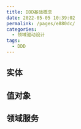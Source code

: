 ```yaml
---
title: DDD基础概念
date: 2022-05-05 10:39:02
permalink: /pages/e880dc/
categories:
  - 领域驱动设计
tags:
  - DDD
---
```



## 实体


## 值对象


## 领域服务

